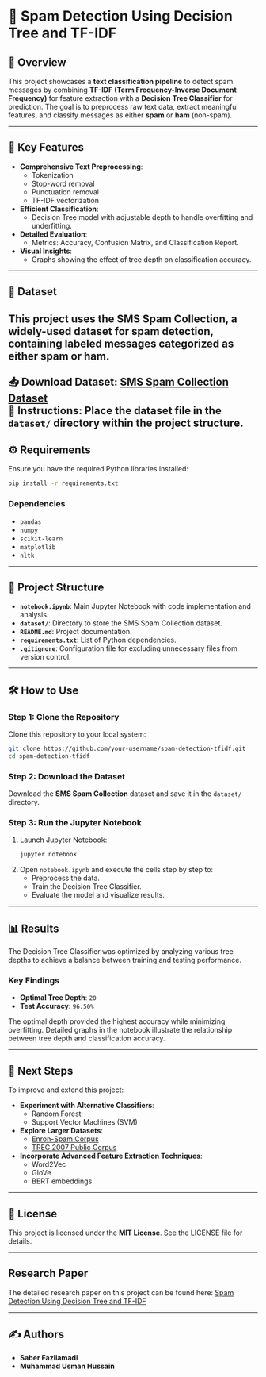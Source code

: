 # 📧 Spam Detection Using Decision Tree and TF-IDF

## 📌 Overview
This project showcases a **text classification pipeline** to detect spam messages by combining **TF-IDF (Term Frequency-Inverse Document Frequency)** for feature extraction with a **Decision Tree Classifier** for prediction. The goal is to preprocess raw text data, extract meaningful features, and classify messages as either **spam** or **ham** (non-spam).

---

## 🚀 Key Features
- **Comprehensive Text Preprocessing**:
  - Tokenization
  - Stop-word removal
  - Punctuation removal
  - TF-IDF vectorization
- **Efficient Classification**:
  - Decision Tree model with adjustable depth to handle overfitting and underfitting.
- **Detailed Evaluation**:
  - Metrics: Accuracy, Confusion Matrix, and Classification Report.
- **Visual Insights**:
  - Graphs showing the effect of tree depth on classification accuracy.

---

## 📂 Dataset

This project uses the **SMS Spam Collection**, a widely-used dataset for spam detection, containing labeled messages categorized as either **spam** or **ham**.
<br>
<br>
📥 **Download Dataset**: 
[SMS Spam Collection Dataset](https://archive.ics.uci.edu/ml/datasets/sms+spam+collection)
<br>
📁 **Instructions**: 
Place the dataset file in the `dataset/` directory within the project structure.
<br>
---

## ⚙️ Requirements
Ensure you have the required Python libraries installed:
```bash
pip install -r requirements.txt
```

### Dependencies
- `pandas`
- `numpy`
- `scikit-learn`
- `matplotlib`
- `nltk`

---

## 📁 Project Structure
- **`notebook.ipynb`**: Main Jupyter Notebook with code implementation and analysis.
- **`dataset/`**: Directory to store the SMS Spam Collection dataset.
- **`README.md`**: Project documentation.
- **`requirements.txt`**: List of Python dependencies.
- **`.gitignore`**: Configuration file for excluding unnecessary files from version control.

---

## 🛠️ How to Use

### Step 1: Clone the Repository
Clone this repository to your local system:
```bash
git clone https://github.com/your-username/spam-detection-tfidf.git
cd spam-detection-tfidf
```

### Step 2: Download the Dataset
Download the **SMS Spam Collection** dataset and save it in the `dataset/` directory.

### Step 3: Run the Jupyter Notebook
1. Launch Jupyter Notebook:
   ```bash
   jupyter notebook
   ```
2. Open `notebook.ipynb` and execute the cells step by step to:
   - Preprocess the data.
   - Train the Decision Tree Classifier.
   - Evaluate the model and visualize results.

---

## 📊 Results
The Decision Tree Classifier was optimized by analyzing various tree depths to achieve a balance between training and testing performance.

### Key Findings
- **Optimal Tree Depth**: `20`
- **Test Accuracy**: `96.50%`

The optimal depth provided the highest accuracy while minimizing overfitting. Detailed graphs in the notebook illustrate the relationship between tree depth and classification accuracy.

---

## 🌟 Next Steps
To improve and extend this project:
- **Experiment with Alternative Classifiers**:
  - Random Forest
  - Support Vector Machines (SVM)
- **Explore Larger Datasets**:
  - [Enron-Spam Corpus](http://www.aueb.gr/users/ion/data/enron-spam/)
  - [TREC 2007 Public Corpus](http://plg.uwaterloo.ca/~gvcormac/treccorpus07/)
- **Incorporate Advanced Feature Extraction Techniques**:
  - Word2Vec
  - GloVe
  - BERT embeddings

---

## 📜 License
This project is licensed under the **MIT License**. See the LICENSE file for details.

---

## Research Paper

The detailed research paper on this project can be found here:
[Spam Detection Using Decision Tree and TF-IDF](https://github.com/saberfazliahmadi/spam-detection-tfidf/blob/main/docs/Spam_Detection_Paper.md)

---

## ✍️ Authors
- **Saber Fazliamadi**
- **Muhammad Usman Hussain**

